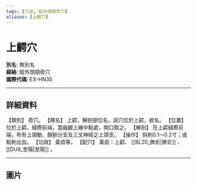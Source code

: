 ```yaml
---
tags: [穴道, 經外頭頸奇穴]
aliases: [上齶穴]
---
```


# 上齶穴

**別名**: 無別名  
**經絡**: 經外頭頸奇穴  
**國際代碼**: EX-HN35  

---

## 詳細資料
【類別】
奇穴。
【釋名】
上齶，解剖部位名，該穴位於上齶，故名。
【位置】
位於上齶，縫際前端，當齒齦上緣中點處，開口取之。
【解剖】
在上齶縫際前端，布有上頜動、靜脈分支及三叉神經之上頜支。
【操作】
斜刺0.1～0.2寸；或點刺出血。
【功效】
黃疸等。
【配穴】
黃疸：上齶、 [[BL20_脾俞|脾俞]] 、 [[DU9_至陽|至陽]] 。

---

## 圖片
